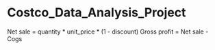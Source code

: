 # Costco_Data_Analysis_Project

Net sale = quantity * unit_price * (1 - discount)
Gross profit = Net sale - Cogs
